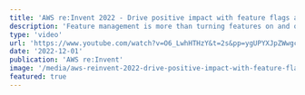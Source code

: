 ```yaml
---
title: 'AWS re:Invent 2022 - Drive positive impact with feature flags and data'
description: 'Feature management is more than turning features on and off with feature flags. The real value lies in matching fine-grained control of releases with equally fine-grained awareness of their impact on technical and business KPIs.'
type: 'video'
url: 'https://www.youtube.com/watch?v=O6_LwhHTHzY&t=2s&pp=ygUPYXJpZWwgcGVyZXogQVdT'
date: '2022-12-01'
publication: 'AWS re:Invent'
image: '/media/aws-reinvent-2022-drive-positive-impact-with-feature-flags-and-data-hero.png'
featured: true
---
```

